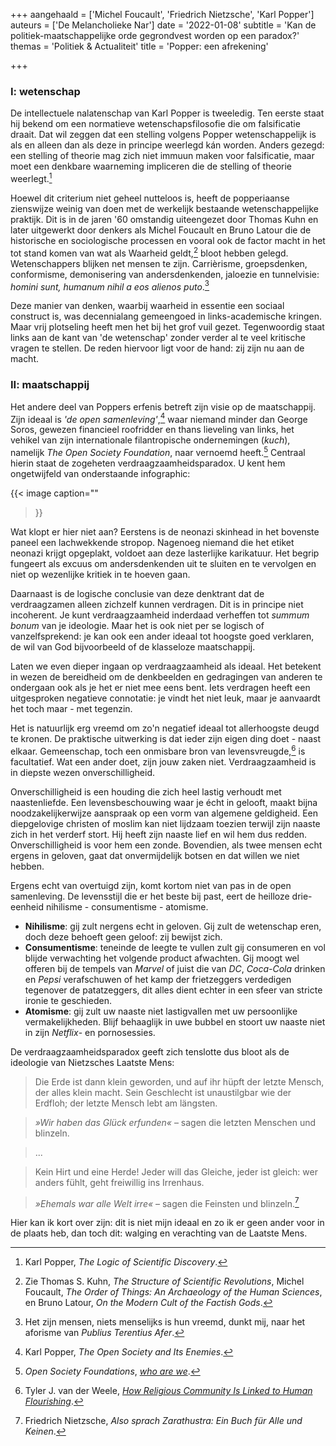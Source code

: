 +++
aangehaald = ['Michel Foucault', 'Friedrich Nietzsche', 'Karl Popper']
auteurs = ['De Melancholieke Nar']
date = '2022-01-08'
subtitle = 'Kan de politiek-maatschappelijke orde gegrondvest worden op een paradox?'
themas = 'Politiek & Actualiteit'
title = 'Popper: een afrekening'

+++


### I: wetenschap

De intellectuele nalatenschap van Karl Popper is tweeledig. Ten eerste staat hij bekend om een normatieve wetenschapsfilosofie die om falsificatie draait. Dat wil zeggen dat een stelling volgens Popper wetenschappelijk is als en alleen dan als deze in principe weerlegd kán worden. Anders gezegd: een stelling of theorie mag zich niet immuun maken voor falsificatie, maar moet een denkbare waarneming impliceren die de stelling of theorie weerlegt.[^1]

Hoewel dit criterium niet geheel nutteloos is, heeft de popperiaanse zienswijze weinig van doen met de werkelijk bestaande wetenschappelijke praktijk. Dit is in de jaren '60 omstandig uiteengezet door Thomas Kuhn en later uitgewerkt door denkers als Michel Foucault en Bruno Latour die de historische en sociologische processen en vooral ook de factor macht in het tot stand komen van wat als Waarheid geldt,[^2] bloot hebben gelegd. Wetenschappers blijken net mensen te zijn. Carrièrisme, groepsdenken, conformisme, demonisering van andersdenkenden, jaloezie en tunnelvisie: _homini sunt, humanum nihil a eos alienos puto_.[^3]

Deze manier van denken, waarbij waarheid in essentie een sociaal construct is, was decennialang gemeengoed in links-academische kringen. Maar vrij plotseling heeft men het bij het grof vuil gezet. Tegenwoordig staat links aan de kant van 'de wetenschap' zonder verder al te veel kritische vragen te stellen. De reden hiervoor ligt voor de hand: zij zijn nu aan de macht.


### II: maatschappij

Het andere deel van Poppers erfenis betreft zijn visie op de maatschappij. Zijn ideaal is _'de open samenleving'_,[^4] waar niemand minder dan George Soros, gewezen financieel roofridder en thans lieveling van links, het vehikel van zijn internationale filantropische ondernemingen (_kuch_), namelijk _The Open Society Foundation_, naar vernoemd heeft.[^5] Centraal hierin staat de zogeheten verdraagzaamheidsparadox. U kent hem ongetwijfeld van onderstaande infographic:

{{< image
	caption=""
>}}

Wat klopt er hier niet aan? Eerstens is de neonazi skinhead in het bovenste paneel een lachwekkende stropop. Nagenoeg niemand die het etiket neonazi krijgt opgeplakt, voldoet aan deze lasterlijke karikatuur. Het begrip fungeert als excuus om andersdenkenden uit te sluiten en te vervolgen en niet op wezenlijke kritiek in te hoeven gaan.

Daarnaast is de logische conclusie van deze denktrant dat de verdraagzamen alleen zichzelf kunnen verdragen. Dit is in principe niet incoherent. Je kunt verdraagzaamheid inderdaad verheffen tot _summum bonum_ van je ideologie. Maar het is ook niet per se logisch of vanzelfsprekend: je kan ook een ander ideaal tot hoogste goed verklaren, de wil van God bijvoorbeeld of de klasseloze maatschappij. 

Laten we even dieper ingaan op verdraagzaamheid als ideaal. Het betekent in wezen de bereidheid om de denkbeelden en gedragingen van anderen te ondergaan ook als je het er niet mee eens bent. Iets verdragen heeft een uitgesproken negatieve connotatie: je vindt het niet leuk, maar je aanvaardt het toch maar - met tegenzin. 

Het is natuurlijk erg vreemd om zo'n negatief ideaal tot allerhoogste deugd te kronen. De praktische uitwerking is dat ieder zijn eigen ding doet - naast elkaar. Gemeenschap, toch een onmisbare bron van levensvreugde,[^6] is facultatief. Wat een ander doet, zijn jouw zaken niet. Verdraagzaamheid is in diepste wezen onverschilligheid.

Onverschilligheid is een houding die zich heel lastig verhoudt met naastenliefde. Een levensbeschouwing waar je écht in gelooft, maakt bijna noodzakelijkerwijze aanspraak op een vorm van algemene geldigheid. Een diepgelovige christen of moslim kan niet lijdzaam toezien terwijl zijn naaste zich in het verderf stort. Hij heeft zijn naaste lief en wil hem dus redden. Onverschilligheid is voor hem een zonde. Bovendien, als twee mensen echt ergens in geloven, gaat dat onvermijdelijk botsen en dat willen we niet hebben.

Ergens echt van overtuigd zijn, komt kortom niet van pas in de open samenleving. De levensstijl die er het beste bij past, eert de heilloze drie-eenheid nihilisme - consumentisme - atomisme. 

* **Nihilisme**: gij zult nergens echt in geloven. Gij zult de wetenschap eren, doch deze behoeft geen geloof: zij bewijst zich.
* **Consumentisme**: teneinde de leegte te vullen zult gij consumeren en vol blijde verwachting het volgende product afwachten. Gij moogt wel offeren bij de tempels van _Marvel_ of juist die van _DC_, _Coca-Cola_ drinken en _Pepsi_ verafschuwen of het kamp der frietzeggers verdedigen tegenover de patatzeggers, dit alles dient echter in een sfeer van stricte ironie te geschieden. 
* **Atomisme**: gij zult uw naaste niet lastigvallen met uw persoonlijke vermakelijkheden. Blijf behaaglijk in uwe bubbel en stoort uw naaste niet in zijn _Netflix_- en pornosessies.

De verdraagzaamheidsparadox geeft zich tenslotte dus bloot als de ideologie van Nietzsches Laatste Mens: 

>Die Erde ist dann klein geworden, und auf ihr hüpft der letzte Mensch, der alles klein macht. Sein Geschlecht ist unaustilgbar wie der Erdfloh; der letzte Mensch lebt am längsten.

>_»Wir haben das Glück erfunden«_ – sagen die letzten Menschen und blinzeln.

>...

>Kein Hirt und eine Herde! Jeder will das Gleiche, jeder ist gleich: wer anders fühlt, geht freiwillig ins Irrenhaus.

>_»Ehemals war alle Welt irre«_ – sagen die Feinsten und blinzeln.[^7]

Hier kan ik kort over zijn: dit is niet mijn ideaal en zo ik er geen ander voor in de plaats heb, dan toch dit: walging en verachting van de Laatste Mens.


[^1]: Karl Popper, _The Logic of Scientific Discovery_.
[^2]: Zie Thomas S. Kuhn, _The Structure of Scientific Revolutions_, Michel Foucault, _The Order of Things: An Archaeology of the Human Sciences_, en Bruno Latour, _On the Modern Cult of the Factish Gods_.
[^3]: Het zijn mensen, niets menselijks is hun vreemd, dunkt mij, naar het aforisme van _Publius Terentius Afer_.
[^4]: Karl Popper, _The Open Society and Its Enemies_.
[^5]: _Open Society Foundations_, _[who are we](https://www.opensocietyfoundations.org/who-we-are)_.
[^6]: Tyler J. van der Weele, _[How Religious Community Is Linked to Human Flourishing](https://www.psychologytoday.com/us/blog/human-flourishing/202102/how-religious-community-is-linked-human-flourishing)_.
[^7]: Friedrich Nietzsche, _Also sprach Zarathustra: Ein Buch für Alle und Keinen_.
